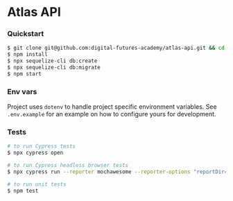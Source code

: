 # Atlas API

### Quickstart

```sh
$ git clone git@github.com:digital-futures-academy/atlas-api.git && cd atlas-api
$ npm install
$ npx sequelize-cli db:create
$ npx sequelize-cli db:migrate
$ npm start
```

### Env vars
Project uses `dotenv` to handle project specific environment variables. See `.env.example` for an example on how to configure yours for development.

### Tests

```sh
# to run Cypress tests
$ npx cypress open

# to run Cypress headless browser tests
$ npx cypress run --reporter mochawesome --reporter-options "reportDir=cypress/report/mochawesome-report,overwrite=false,html=false,json=true,timestamp=mmddyyyy_HHMMss"

# to run unit tests
$ npm test
```


